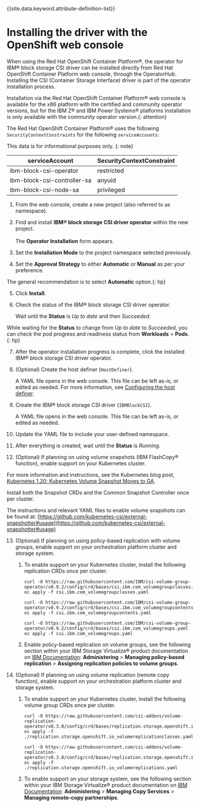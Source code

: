 
{{site.data.keyword.attribute-definition-list}}

# Installing the driver with the OpenShift web console

When using the Red Hat OpenShift Container Platform®, the operator for IBM® block storage CSI driver can be installed directly from Red Hat OpenShift Container Platform web console, through the OperatorHub. Installing the CSI (Container Storage Interface) driver is part of the operator installation process.

Installation via the Red Hat OpenShift Container Platform® web console is available for the x86 platform with the certified and community operator versions, but for the IBM Z® and IBM Power Systems® platforms installation is only available with the community operator version.{: attention}

The Red Hat OpenShift Container Platform® uses the following `SecurityContextConstraints` for the following `serviceAccounts`:

This data is for informational purposes only. {: note}

|serviceAccount|SecurityContextConstraint|
|--------------|-------------------------|
|ibm-block-csi-operator|restricted|
|ibm-block-csi-controller-sa|anyuid|
|ibm-block-csi-node-sa|privileged|

1. From the web console, create a new project (also referred to as namespace).

2. Find and install **IBM® block storage CSI driver operator** within the new project.<br /><br />The **Operator Installation** form appears.

3. Set the **Installation Mode** to the project namespace selected previously.

4. Set the **Approval Strategy** to either **Automatic** or **Manual** as per your preference.

The general recommendation is to select **Automatic** option.{: tip}

5. Click **Install**.

6. Check the status of the IBM® block storage CSI driver operator.

    Wait until the **Status** is _Up to date_ and then _Succeeded_.

While waiting for the **Status** to change from _Up to date_ to _Succeeded_, you can check the pod progress and readiness status from **Workloads** > **Pods**.{: tip}

7. After the operator installation progress is complete, click the installed IBM® block storage CSI driver operator.

8. (Optional) Create the host definer (`HostDefiner`).

    A YAML file opens in the web console. This file can be left as-is, or edited as needed. For more information, see [Configuring the host definer](../configuration/configuring_hostdefiner.md).

9. Create the IBM® block storage CSI driver (`IBMBlockCSI`).

    A YAML file opens in the web console. This file can be left as-is, or edited as needed.

10. Update the YAML file to include your user-defined namespace.

11. After everything is created, wait until the **Status** is _Running_.

12. (Optional) If planning on using volume snapshots (IBM FlashCopy® function), enable support on your Kubernetes cluster.

   For more information and instructions, see the Kubernetes blog post, [Kubernetes 1.20: Kubernetes Volume Snapshot Moves to GA](https://kubernetes.io/blog/2020/12/10/kubernetes-1.20-volume-snapshot-moves-to-ga/).

   Install both the Snapshot CRDs and the Common Snapshot Controller once per cluster.

   The instructions and relevant YAML files to enable volume snapshots can be found at: [https://github.com/kubernetes-csi/external-snapshotter#usage](https://github.com/kubernetes-csi/external-snapshotter#usage)

13. (Optional) If planning on using policy-based replication with volume groups, enable support on your orchestration platform cluster and storage system.

    1. To enable support on your Kubernetes cluster, install the following replication CRDs once per cluster.

        ```
        curl -O https://raw.githubusercontent.com/IBM/csi-volume-group-operator/v0.9.2/config/crd/bases/csi.ibm.com_volumegroupclasses.yaml
        oc apply -f csi.ibm.com_volumegroupclasses.yaml

        curl -O https://raw.githubusercontent.com/IBM/csi-volume-group-operator/v0.9.2/config/crd/bases/csi.ibm.com_volumegroupcontents.yaml
        oc apply -f csi.ibm.com_volumegroupcontents.yaml

        curl -O https://raw.githubusercontent.com/IBM/csi-volume-group-operator/v0.9.2/config/crd/bases/csi.ibm.com_volumegroups.yaml
        oc apply -f csi.ibm.com_volumegroups.yaml
        ```

    2. Enable policy-based replication on volume groups, see the following section within your IBM Storage Virtualize® product documentation on [IBM Documentation](https://www.ibm.com/docs/): **Administering** > **Managing policy-based replication** > **Assigning replication policies to volume groups**.

14. (Optional) If planning on using volume replication (remote copy function), enable support on your orchestration platform cluster and storage system.

    1. To enable support on your Kubernetes cluster, install the following volume group CRDs once per cluster.

        ```
        curl -O https://raw.githubusercontent.com/csi-addons/volume-replication-operator/v0.3.0/config/crd/bases/replication.storage.openshift.io_volumereplicationclasses.yaml
        oc apply -f ./replication.storage.openshift.io_volumereplicationclasses.yaml

        curl -O https://raw.githubusercontent.com/csi-addons/volume-replication-operator/v0.3.0/config/crd/bases/replication.storage.openshift.io_volumereplications.yaml
        oc apply -f ./replication.storage.openshift.io_volumereplications.yaml
        ```

    2. To enable support on your storage system, see the following section within your IBM Storage Virtualize® product documentation on [IBM Documentation](https://www.ibm.com/docs/en/): **Administering** > **Managing Copy Services** > **Managing remote-copy partnerships**.
